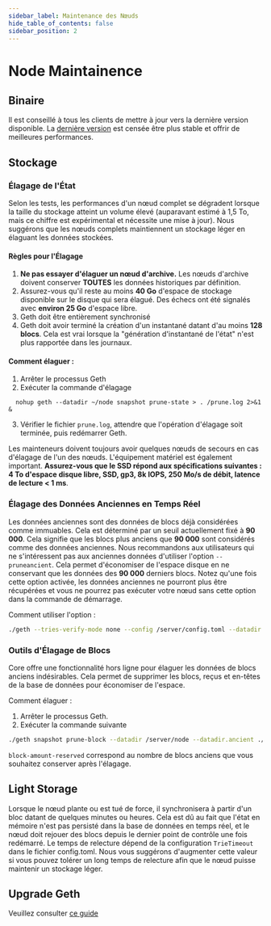 ```yaml
---
sidebar_label: Maintenance des Nœuds
hide_table_of_contents: false
sidebar_position: 2
---
```


# Node Maintainence

## Binaire

Il est conseillé à tous les clients de mettre à jour vers la dernière version disponible. La [dernière version](https://github.com/coredao-org/core-chain/releases/latest) est censée être plus stable et offrir de meilleures performances.

## Stockage

### Élagage de l'État

Selon les tests, les performances d'un nœud complet se dégradent lorsque la taille du stockage atteint un volume élevé (auparavant estimé à 1,5 To, mais ce chiffre est expérimental et nécessite une mise à jour). Nous suggérons que les nœuds complets maintiennent un stockage léger en élaguant les données stockées.

#### Règles pour l'Élagage

1. **Ne pas essayer d'élaguer un nœud d'archive.** Les nœuds d'archive doivent conserver **TOUTES** les données historiques par définition.
2. Assurez-vous qu'il reste au moins **40 Go** d'espace de stockage disponible sur le disque qui sera élagué. Des échecs ont été signalés avec **environ 25 Go** d'espace libre.
3. Geth doit être entièrement synchronisé
4. Geth doit avoir terminé la création d'un instantané datant d'au moins **128 blocs**. Cela est vrai lorsque la "génération d'instantané de l'état" n'est plus rapportée dans les journaux.

#### Comment élaguer :

1. Arrêter le processus Geth
2. Exécuter la commande d'élagage

`	nohup geth --datadir ~/node snapshot prune-state > . /prune.log 2>&1 & `

3. Vérifier le fichier `prune.log`, attendre que l'opération d'élagage soit terminée, puis redémarrer Geth.

Les mainteneurs doivent toujours avoir quelques nœuds de secours en cas d'élagage de l'un des nœuds. L'équipement matériel est également important. **Assurez-vous que le SSD répond aux spécifications suivantes : 4 To d'espace disque libre, SSD, gp3, 8k IOPS, 250 Mo/s de débit, latence de lecture < 1 ms**.

### Élagage des Données Anciennes en Temps Réel

Les données anciennes sont des données de blocs déjà considérées comme immuables. Cela est déterminé par un seuil actuellement fixé à **90 000**. Cela signifie que les blocs plus anciens que **90 000** sont considérés comme des données anciennes. Nous recommandons aux utilisateurs qui ne s'intéressent pas aux anciennes données d'utiliser l'option `--pruneancient`. Cela permet d'économiser de l'espace disque en ne conservant que les données des **90 000** derniers blocs.  Notez qu'une fois cette option activée, les données anciennes ne pourront plus être récupérées et vous ne pourrez pas exécuter votre nœud sans cette option dans la commande de démarrage.

Comment utiliser l'option :

```bash
./geth --tries-verify-mode none --config /server/config.toml --datadir /server/node --cache 8000 --rpc.allow-unprotected-txs --txlookuplimit 0 --pruneancient=true --syncmode=full
```

### Outils d'Élagage de Blocs

Core offre une fonctionnalité hors ligne pour élaguer les données de blocs anciens indésirables. Cela permet de supprimer les blocs, reçus et en-têtes de la base de données pour économiser de l'espace.

Comment élaguer :

1. Arrêter le processus Geth.
2. Exécuter la commande suivante

```bash
./geth snapshot prune-block --datadir /server/node --datadir.ancient ./chaindata/ancient --block-amount-reserved 1024
```

`block-amount-reserved` correspond au nombre de blocs anciens que vous souhaitez conserver après l'élagage.

## Light Storage

Lorsque le nœud plante ou est tué de force, il synchronisera à partir d'un bloc datant de quelques minutes ou heures. Cela est dû au fait que l'état en mémoire n'est pas persisté dans la base de données en temps réel, et le nœud doit rejouer des blocs depuis le dernier point de contrôle une fois redémarré. Le temps de relecture dépend de la configuration `TrieTimeout` dans le fichier config.toml.  Nous vous suggérons d'augmenter cette valeur si vous pouvez tolérer un long temps de relecture afin que le nœud puisse maintenir un stockage léger.

## Upgrade Geth

Veuillez consulter [ce guide](network-upgrade.md)
